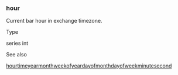 ### hour

Current bar hour in exchange timezone.

Type

series int

See also

[hour](#fun_hour)[time](#var_time)[year](#var_year)[month](#var_month)[weekofyear](#var_weekofyear)[dayofmonth](#var_dayofmonth)[dayofweek](#var_dayofweek)[minute](#var_minute)[second](#var_second)
